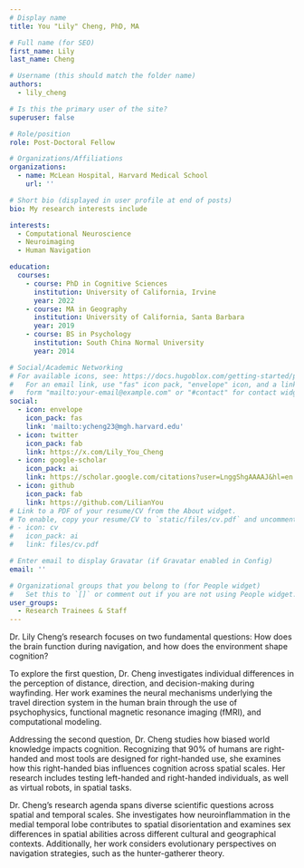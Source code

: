 ```yaml
---
# Display name
title: You "Lily" Cheng, PhD, MA

# Full name (for SEO)
first_name: Lily
last_name: Cheng

# Username (this should match the folder name)
authors:
  - lily_cheng

# Is this the primary user of the site?
superuser: false

# Role/position
role: Post-Doctoral Fellow

# Organizations/Affiliations
organizations:
  - name: McLean Hospital, Harvard Medical School
    url: ''

# Short bio (displayed in user profile at end of posts)
bio: My research interests include 

interests:
  - Computational Neuroscience
  - Neuroimaging
  - Human Navigation

education:
  courses:
    - course: PhD in Cognitive Sciences
      institution: University of California, Irvine
      year: 2022
    - course: MA in Geography
      institution: University of California, Santa Barbara
      year: 2019
    - course: BS in Psychology
      institution: South China Normal University
      year: 2014

# Social/Academic Networking
# For available icons, see: https://docs.hugoblox.com/getting-started/page-builder/#icons
#   For an email link, use "fas" icon pack, "envelope" icon, and a link in the
#   form "mailto:your-email@example.com" or "#contact" for contact widget.
social:
  - icon: envelope
    icon_pack: fas
    link: 'mailto:ycheng23@mgh.harvard.edu'
  - icon: twitter
    icon_pack: fab
    link: https://x.com/Lily_You_Cheng
  - icon: google-scholar
    icon_pack: ai
    link: https://scholar.google.com/citations?user=LnggShgAAAAJ&hl=en
  - icon: github
    icon_pack: fab
    link: https://github.com/LilianYou
# Link to a PDF of your resume/CV from the About widget.
# To enable, copy your resume/CV to `static/files/cv.pdf` and uncomment the lines below.
# - icon: cv
#   icon_pack: ai
#   link: files/cv.pdf

# Enter email to display Gravatar (if Gravatar enabled in Config)
email: ''

# Organizational groups that you belong to (for People widget)
#   Set this to `[]` or comment out if you are not using People widget.
user_groups:
  - Research Trainees & Staff
---
```


Dr. Lily Cheng’s research focuses on two fundamental questions: How does the brain function during navigation, and how does the environment shape cognition?

To explore the first question, Dr. Cheng investigates individual differences in the perception of distance, direction, and decision-making during wayfinding. Her work examines the neural mechanisms underlying the travel direction system in the human brain through the use of psychophysics, functional magnetic resonance imaging (fMRI), and computational modeling.

Addressing the second question, Dr. Cheng studies how biased world knowledge impacts cognition. Recognizing that 90% of humans are right-handed and most tools are designed for right-handed use, she examines how this right-handed bias influences cognition across spatial scales. Her research includes testing left-handed and right-handed individuals, as well as virtual robots, in spatial tasks.

Dr. Cheng’s research agenda spans diverse scientific questions across spatial and temporal scales. She investigates how neuroinflammation in the medial temporal lobe contributes to spatial disorientation and examines sex differences in spatial abilities across different cultural and geographical contexts. Additionally, her work considers evolutionary perspectives on navigation strategies, such as the hunter-gatherer theory.
